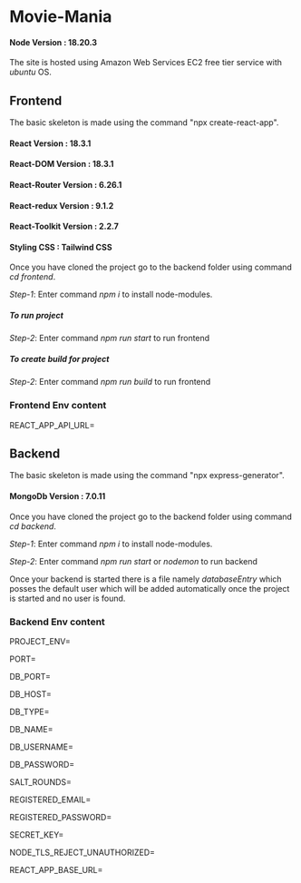 # Movie-Mania

#### Node Version : 18.20.3

The site is hosted using Amazon Web Services EC2 free tier service with _ubuntu_ OS.

## Frontend

The basic skeleton is made using the command "npx create-react-app".

#### React Version : 18.3.1

#### React-DOM Version : 18.3.1

#### React-Router Version : 6.26.1

#### React-redux Version : 9.1.2

#### React-Toolkit Version : 2.2.7

#### Styling CSS : Tailwind CSS

Once you have cloned the project go to the backend folder using command $cd$ $frontend$.

_Step-1_: Enter command $npm$ $i$ to install node-modules.

##### To run project

_Step-2_: Enter command $npm$ $run$ $start$ to run frontend

##### To create build for project

_Step-2_: Enter command $npm$ $run$ $build$ to run frontend

### Frontend Env content

REACT_APP_API_URL=

## Backend

The basic skeleton is made using the command "npx express-generator".

#### MongoDb Version : 7.0.11

Once you have cloned the project go to the backend folder using command $cd$ $backend$.

_Step-1_: Enter command $npm$ $i$ to install node-modules.

_Step-2_: Enter command $npm$ $run$ $start$ or $nodemon$ to run backend

Once your backend is started there is a file namely _databaseEntry_ which posses the default user which will be added automatically once the project is started and no user is found.

### Backend Env content

PROJECT_ENV=

PORT=

DB_PORT=

DB_HOST=

DB_TYPE=

DB_NAME=

DB_USERNAME=

DB_PASSWORD=

SALT_ROUNDS=

REGISTERED_EMAIL=

REGISTERED_PASSWORD=

SECRET_KEY=

NODE_TLS_REJECT_UNAUTHORIZED=

REACT_APP_BASE_URL=

